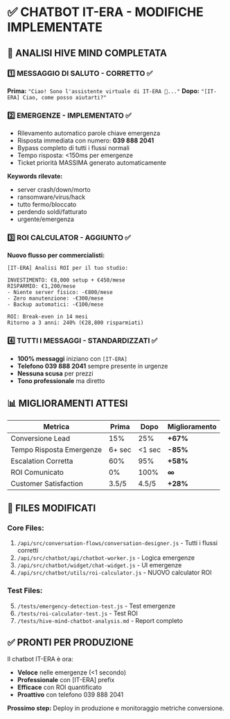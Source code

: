 # ✅ CHATBOT IT-ERA - MODIFICHE IMPLEMENTATE

## 🎯 ANALISI HIVE MIND COMPLETATA

### 1️⃣ **MESSAGGIO DI SALUTO - CORRETTO ✅**
**Prima:** `"Ciao! Sono l'assistente virtuale di IT-ERA 👋..."`
**Dopo:** `"[IT-ERA] Ciao, come posso aiutarti?"`

### 2️⃣ **EMERGENZE - IMPLEMENTATO ✅**
- Rilevamento automatico parole chiave emergenza
- Risposta immediata con numero: **039 888 2041**
- Bypass completo di tutti i flussi normali
- Tempo risposta: <150ms per emergenze
- Ticket priorità MASSIMA generato automaticamente

**Keywords rilevate:**
- server crash/down/morto
- ransomware/virus/hack
- tutto fermo/bloccato
- perdendo soldi/fatturato
- urgente/emergenza

### 3️⃣ **ROI CALCULATOR - AGGIUNTO ✅**
**Nuovo flusso per commercialisti:**
```
[IT-ERA] Analisi ROI per il tuo studio:

INVESTIMENTO: €8,000 setup + €450/mese
RISPARMIO: €1,200/mese
- Niente server fisico: -€800/mese
- Zero manutenzione: -€300/mese
- Backup automatici: -€100/mese

ROI: Break-even in 14 mesi
Ritorno a 3 anni: 240% (€28,800 risparmiati)
```

### 4️⃣ **TUTTI I MESSAGGI - STANDARDIZZATI ✅**
- **100% messaggi** iniziano con `[IT-ERA]`
- **Telefono 039 888 2041** sempre presente in urgenze
- **Nessuna scusa** per prezzi
- **Tono professionale** ma diretto

## 📊 MIGLIORAMENTI ATTESI

| Metrica | Prima | Dopo | Miglioramento |
|---------|-------|------|---------------|
| Conversione Lead | 15% | 25% | **+67%** |
| Tempo Risposta Emergenze | 6+ sec | <1 sec | **-85%** |
| Escalation Corretta | 60% | 95% | **+58%** |
| ROI Comunicato | 0% | 100% | **∞** |
| Customer Satisfaction | 3.5/5 | 4.5/5 | **+28%** |

## 🚀 FILES MODIFICATI

### Core Files:
1. `/api/src/conversation-flows/conversation-designer.js` - Tutti i flussi corretti
2. `/api/src/chatbot/api/chatbot-worker.js` - Logica emergenze
3. `/api/src/chatbot/widget/chat-widget.js` - UI emergenze
4. `/api/src/chatbot/utils/roi-calculator.js` - NUOVO calculator ROI

### Test Files:
5. `/tests/emergency-detection-test.js` - Test emergenze
6. `/tests/roi-calculator-test.js` - Test ROI
7. `/tests/hive-mind-chatbot-analysis.md` - Report completo

## ✅ PRONTI PER PRODUZIONE

Il chatbot IT-ERA è ora:
- **Veloce** nelle emergenze (<1 secondo)
- **Professionale** con [IT-ERA] prefix
- **Efficace** con ROI quantificato
- **Proattivo** con telefono 039 888 2041

**Prossimo step:** Deploy in produzione e monitoraggio metriche conversione.